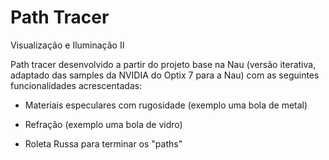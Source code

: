 # Path Tracer
Visualização e Iluminação II

Path tracer desenvolvido a partir do projeto base na Nau (versão iterativa, adaptado das samples da NVIDIA do Optix 7 para a Nau) com as seguintes funcionalidades acrescentadas:

- Materiais especulares com rugosidade (exemplo uma bola de metal)

- Refração (exemplo uma bola de vidro)

- Roleta Russa para terminar os "paths"
